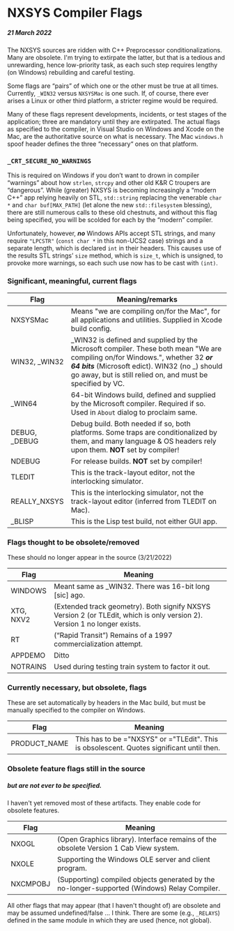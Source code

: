 # NXSYS Compiler Flags
##### 21 March 2022

The NXSYS sources are ridden with C++ Preprocessor conditionalizations.  Many are obsolete.  I'm trying to extirpate the latter, but that is a tedious and unrewarding, hence low-priority task, as each such step requires lengthy (on Windows) rebuilding and careful testing.

Some flags are “pairs” of which one or the other must be true at all times.  Currently, `_WIN32` versus `NXSYSMac` is one such.  If, of course, there ever arises a Linux or other third platform, a stricter regime would be required.

Many of these flags represent developments, incidents, or test stages of the application; three are mandatory until they are extirpated.  The actual flags as specified to the compiler, in Visual Studio on Windows and Xcode on the Mac, are the authoritative source on what is necessary. The Mac `windows.h` spoof header defines the three “necessary“ ones on that platform.

### `_CRT_SECURE_NO_WARNINGS`

This is required on Windows if you don’t want to drown in compiler “warnings” about how `strlen`, `strcpy` and other old K&R C troupers are “dangerous”.  While (greater) NXSYS is becoming increasingly a “modern C++” app relying heavily on STL, `std::string` replacing the venerable `char *` and `char buf[MAX_PATH]` (let alone the new `std::filesystem` blessing), there are still numerous calls to these old chestnuts, and without this flag being specified, you will be scolded for each by the “modern” compiler.

Unfortunately, however, ***no*** Windows APIs accept STL strings, and many require `"LPCSTR"` (`const char *` in this non-UCS2 case) strings and a separate length, which is declared `int` in their headers.  This causes use of the results STL strings’ `size` method, which is `size_t`, which is unsigned, to provoke more warnings, so each such use now has to be cast with `(int)`.


### Significant, meaningful, current flags

Flag          |Meaning/remarks
--------------|---------------
NXSYSMac      |Means "we are compiling on/for the Mac", for all applications and utilities. Supplied in Xcode build config.
WIN32, _WIN32|_WIN32 is defined and supplied by the Microsoft compiler. These both mean "We are compiling on/for Windows.", whether 32 ***or 64 bits*** (Microsoft edict). WIN32 (no _) should go away, but is still relied on, and must be specified by VC.
_WIN64        |64-bit Windows build, defined and supplied by the Microsoft compiler. Required if so. Used in `About` dialog to proclaim same.
DEBUG, _DEBUG |Debug build. Both needed if so, both platforms. Some traps are conditionalized by them, and many language & OS headers rely upon them. **NOT** set by compiler!
NDEBUG        |For release builds. **NOT** set by compiler!
TLEDIT        |This is the track-layout editor, not the interlocking simulator.
REALLY_NXSYS  |This is the interlocking simulator, not the track-layout editor (inferred from TLEDIT on Mac).
_BLISP         |This is the Lisp test build, not either GUI app.

### Flags thought to be obsolete/removed

These should no longer appear in the source (3/21/2022)

Flag          |Meaning
--------------|-------------------
WINDOWS       | Meant same as _WIN32.  There was 16-bit long [sic]  ago.
XTG, NXV2     |(Extended track geometry). Both signify NXSYS Version 2 (or TLEdit, which is only version 2). Version 1 no longer exists.
RT            |(“Rapid Transit”) Remains of a 1997 commercialization attempt.
APPDEMO       |Ditto
NOTRAINS      |Used during testing train system to factor it out.

### Currently necessary, but obsolete, flags

These are set automatically by headers in the Mac build, but must be manually specified to the compiler on Windows. 

Flag          |Meaning
--------------|-------------------
PRODUCT_NAME  |This has to be ="NXSYS" or ="TLEdit". This is obsolescent. Quotes significant until then.

### Obsolete feature flags still in the source
##### but are not ever to be specified.

I haven't yet removed most of these artifacts.  They enable code for obsolete features.

Flag          |Meaning
--------------|----------
NXOGL         |(Open Graphics library).  Interface remains of the obsolete Version 1 Cab View system.
NXOLE         |Supporting the Windows OLE server and client program.
NXCMPOBJ      |(Supporting) compiled objects generated by the no-longer-supported (Windows) Relay Compiler.

All other flags that may appear (that I haven't thought of) are obsolete and may be assumed undefined/false ... I think.  There are some (e.g., `_RELAYS`) defined in the same module in which they are used (hence, not global).






